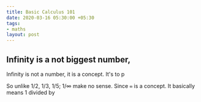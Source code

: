 ```yaml
---
title: Basic Calculus 101
date: 2020-03-16 05:30:00 +05:30
tags:
- maths
layout: post
---
```


## Infinity is a not biggest number,

Infinity is not a number, it is a concept. It's to p

So unlike 1/2, 1/3, 1/5; 1/∞ make no sense. Since `∞` is a concept. It basically means 1 divided by 
